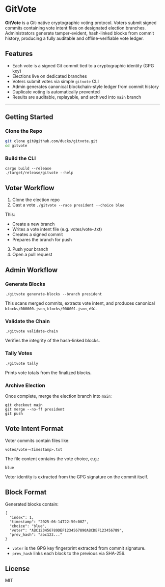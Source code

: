 # GitVote

**GitVote** is a Git-native cryptographic voting protocol. Voters submit
signed commits containing vote intent files on designated election branches.
Administrators generate tamper-evident, hash-linked blocks from commit history,
producing a fully auditable and offline-verifiable vote ledger.

## Features

- Each vote is a signed Git commit tied to a cryptographic identity (GPG key)
- Elections live on dedicated branches
- Voters submit votes via simple `gitvote` CLI
- Admin generates canonical blockchain-style ledger from commit history
- Duplicate voting is automatically prevented
- Results are auditable, replayable, and archived into `main` branch

---

## Getting Started

### Clone the Repo

```bash
git clone git@github.com/ducks/gitvote.git
cd gitvote
```

### Build the CLI

```
cargo build --release
./target/release/gitvote --help
```

## Voter Workflow

1. Clone the election repo
2. Cast a vote
`./gitvote --race president --choice blue`

This:
- Create a new branch
- Writes a vote intent file (e.g. votes/vote-<timestamp>.txt)
- Creates a signed commit
- Prepares the branch for push

3. Push your branch
4. Open a pull request

## Admin Workflow

### Generate Blocks

`./gitvote generate-blocks --branch president`

This scans merged commits, extracts vote intent, and produces canonical
`blocks/000000.json`, `blocks/000001.json`, etc.

### Validate the Chain

`./gitvote validate-chain`

Verifies the integrity of the hash-linked blocks.

### Tally Votes

`./gitvote tally`

Prints vote totals from the finalized blocks.

### Archive Election

Once complete, merge the election branch into `main`:

```
git checkout main
git merge --no-ff president
git push
```

## Vote Intent Format

Voter commits contain files like:

`votes/vote-<timestamp>.txt`

The file content contains the vote choice, e.g.:

`blue`

Voter identity is extracted from the GPG signature on the commit itself.

## Block Format

Generated blocks contain:

```
{
  "index": 1,
  "timestamp": "2025-06-14T22:50:00Z",
  "choice": "blue",
  "voter": "ABC123456789DEF1234567890ABCDEF123456789",
  "prev_hash": "abc123..."
}
```

- `voter` is the GPG key fingerprint extracted from commit signature.
- `prev_hash` links each block to the previous via SHA-256.


## License
MIT

